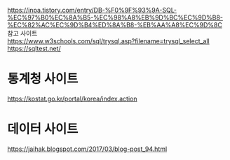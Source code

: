 https://inpa.tistory.com/entry/DB-%F0%9F%93%9A-SQL-%EC%97%B0%EC%8A%B5-%EC%98%A8%EB%9D%BC%EC%9D%B8-%EC%82%AC%EC%9D%B4%ED%8A%B8-%EB%AA%A8%EC%9D%8C 참고 사이트  
https://www.w3schools.com/sql/trysql.asp?filename=trysql_select_all  
https://sqltest.net/ 


# 통계청 사이트  
https://kostat.go.kr/portal/korea/index.action   

# 데이터 사이트  
https://jaihak.blogspot.com/2017/03/blog-post_94.html  
